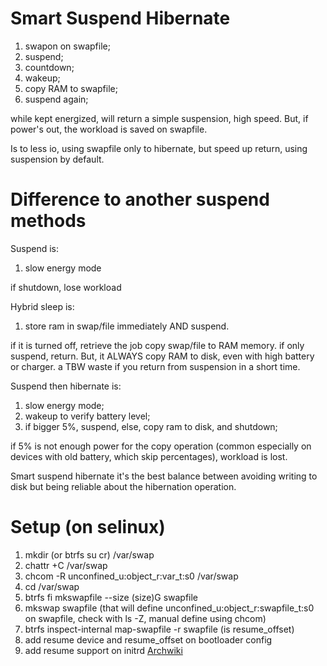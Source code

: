 # Smart Suspend Hibernate
1. swapon on swapfile;
2. suspend;
3. countdown;
4. wakeup;
5. copy RAM to swapfile;
6. suspend again;

while kept energized, will return a simple suspension, high speed. But, if power's out, the workload is saved on swapfile.

Is to less io, using swapfile only to hibernate, but speed up return, using suspension by default.

# Difference to another suspend methods

Suspend is:
1. slow energy mode

if shutdown, lose workload

Hybrid sleep is:
1. store ram in swap/file immediately AND suspend.

if it is turned off, retrieve the job copy swap/file to RAM memory.
if only suspend, return.
But, it ALWAYS copy RAM to disk, even with high battery or charger.
a TBW waste if you return from suspension in a short time.

Suspend then hibernate is:
1. slow energy mode;
2. wakeup to verify battery level;
3. if bigger 5%, suspend, else, copy ram to disk, and shutdown;

if 5% is not enough power for the copy operation (common especially on devices with old battery, which skip percentages), workload is lost.

Smart suspend hibernate it's the best balance between avoiding writing to disk but being reliable about the hibernation operation.

# Setup (on selinux)
1. mkdir (or btrfs su cr) /var/swap
2. chattr +C /var/swap
3. chcom -R unconfined_u:object_r:var_t:s0 /var/swap
4. cd /var/swap
5. btrfs fi mkswapfile --size (size)G swapfile
6. mkswap swapfile (that will define unconfined_u:object_r:swapfile_t:s0 on swapfile, check with ls -Z, manual define using chcom)
7. btrfs inspect-internal map-swapfile -r swapfile (is resume_offset)
8. add resume device and resume_offset on bootloader config
9. add resume support on initrd
[Archwiki](https://wiki.archlinux.org/title/Power_management/Suspend_and_hibernate#Hibernation_into_swap_file)
